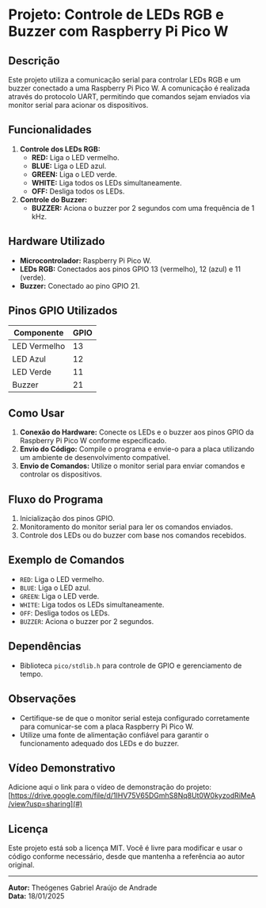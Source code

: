 # Projeto: Controle de LEDs RGB e Buzzer com Raspberry Pi Pico W

## Descrição
Este projeto utiliza a comunicação serial para controlar LEDs RGB e um buzzer conectado a uma Raspberry Pi Pico W. A comunicação é realizada através do protocolo UART, permitindo que comandos sejam enviados via monitor serial para acionar os dispositivos.

## Funcionalidades
1. **Controle dos LEDs RGB:**
   - **RED:** Liga o LED vermelho.
   - **BLUE:** Liga o LED azul.
   - **GREEN:** Liga o LED verde.
   - **WHITE:** Liga todos os LEDs simultaneamente.
   - **OFF:** Desliga todos os LEDs.
2. **Controle do Buzzer:**
   - **BUZZER:** Aciona o buzzer por 2 segundos com uma frequência de 1 kHz.

## Hardware Utilizado
- **Microcontrolador:** Raspberry Pi Pico W.
- **LEDs RGB:** Conectados aos pinos GPIO 13 (vermelho), 12 (azul) e 11 (verde).
- **Buzzer:** Conectado ao pino GPIO 21.

## Pinos GPIO Utilizados
| Componente  | GPIO |
|-------------|------|
| LED Vermelho| 13   |
| LED Azul    | 12   |
| LED Verde   | 11   |
| Buzzer      | 21   |

## Como Usar
1. **Conexão do Hardware:** Conecte os LEDs e o buzzer aos pinos GPIO da Raspberry Pi Pico W conforme especificado.
2. **Envio do Código:** Compile o programa e envie-o para a placa utilizando um ambiente de desenvolvimento compatível.
3. **Envio de Comandos:** Utilize o monitor serial para enviar comandos e controlar os dispositivos.

## Fluxo do Programa
1. Inicialização dos pinos GPIO.
2. Monitoramento do monitor serial para ler os comandos enviados.
3. Controle dos LEDs ou do buzzer com base nos comandos recebidos.

## Exemplo de Comandos
- `RED`: Liga o LED vermelho.
- `BLUE`: Liga o LED azul.
- `GREEN`: Liga o LED verde.
- `WHITE`: Liga todos os LEDs simultaneamente.
- `OFF`: Desliga todos os LEDs.
- `BUZZER`: Aciona o buzzer por 2 segundos.

## Dependências
- Biblioteca `pico/stdlib.h` para controle de GPIO e gerenciamento de tempo.

## Observações
- Certifique-se de que o monitor serial esteja configurado corretamente para comunicar-se com a placa Raspberry Pi Pico W.
- Utilize uma fonte de alimentação confiável para garantir o funcionamento adequado dos LEDs e do buzzer.

## Vídeo Demonstrativo
Adicione aqui o link para o vídeo de demonstração do projeto:
[https://drive.google.com/file/d/1IHV75V65DGmhS8Nq8Ut0W0kyzodRiMeA/view?usp=sharing](#)

## Licença
Este projeto está sob a licença MIT. Você é livre para modificar e usar o código conforme necessário, desde que mantenha a referência ao autor original.

---
**Autor:** Theógenes Gabriel Araújo de Andrade  
**Data:** 18/01/2025



